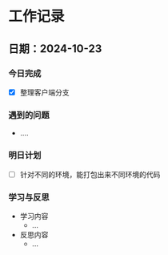 # 工作记录

## 日期：2024-10-23

### 今日完成

- [x] 整理客户端分支

### 遇到的问题

- ....

### 明日计划

- [ ] 针对不同的环境，能打包出来不同环境的代码

### 学习与反思

- 学习内容
  - ...
- 反思内容
  - ...

